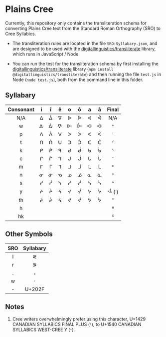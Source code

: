 # Plains Cree

Currently, this repository only contains the transliteration schema for converting Plains Cree text from the Standard Roman Orthography (SRO) to Cree Syllabics.

* The transliteration rules are located in the file `SRO-Syllabary.json`, and are designed to be used with the [digitallinguistics/transliterate][transliterate] library, which runs in JavaScript / Node.

* You can run the test for the transliteration schema by first installing the [digitallinguistics/transliterate][transliterate] library (`npm install @digitallinguistics/transliterate`) and then running the file `test.js` in Node (`node test.js`), both from the command line in this folder.

## Syllabary

Consonant | i | î | ê | o | ô | a | â | Final
:--------:|:-:|:-:|:-:|:-:|:-:|:-:|:-:| :----:
N/A       | ᐃ | ᐄ | ᐁ | ᐅ | ᐆ | ᐊ | ᐋ | N/A
w         | ᐏ | ᐑ | ᐍ | ᐓ | ᐕ | ᐘ | ᐚ | ᐤ
p         | ᐱ | ᐲ | ᐯ | ᐳ | ᐴ | ᐸ | ᐹ | ᑊ
t         | ᑎ | ᑏ | ᑌ | ᑐ | ᑑ | ᑕ | ᑖ | ᐟ
k         | ᑭ | ᑮ | ᑫ | ᑯ | ᑰ | ᑲ | ᑳ | ᐠ
c         | ᒋ | ᒌ | ᒉ | ᒍ | ᒎ | ᒐ | ᒑ | ᐨ
m         | ᒥ | ᒦ | ᒣ | ᒧ | ᒨ | ᒪ | ᒫ | ᒼ
n         | ᓂ | ᓃ | ᓀ | ᓄ | ᓅ | ᓇ | ᓈ | ᐣ
s         | ᓯ | ᓰ | ᓭ | ᓱ | ᓲ | ᓴ | ᓵ | ᐢ
y         | ᔨ | ᔩ | ᔦ | ᔪ | ᔫ | ᔭ | ᔮ | ᐩ<sup><a href=#fn-1>1</a></sup> (ᐝ)
th        | ᖨ | ᖩ | ᖧ | ᖪ | ᖫ | ᖬ | ᖭ | ᙾ
h         |   |   |   |   |   |   |   | ᐦ
hk        |   |   |   |   |   |   |   | ᕽ

## Other Symbols

SRO | Syllabary
:--:|:--------:
 l  |     ᓬ
 r  |     ᕒ
 .  |     ᙮
 w  |     ᐧ
 \- |  U+202F

## Notes

1. <p id=fn-1>Cree writers overwhelmingly prefer using this character, U+1429 CANADIAN SYLLABICS FINAL PLUS ⟨ᐩ⟩, to U+1540 CANADIAN SYLLABICS WEST-CREE Y ⟨ᕀ⟩.</p>

<!-- LINKS -->
[transliterate]: https://developer.digitallinguistics.io/transliterate/
